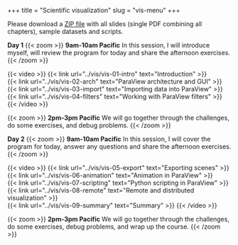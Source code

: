 +++
title = "Scientific visualization"
slug = "vis-menu"
+++

Please download a [ZIP file](https://owncloud.westgrid.ca/index.php/s/yG9xbsYLbLymvdZ/download) with all
slides (single PDF combining all chapters), sample datasets and scripts.

**Day 1**
{{< zoom >}}
<b>9am-10am Pacific</b> In this session, I will introduce myself, will review the program for today and
share the afternoon exercises.
{{< /zoom >}}

{{< video >}}
{{< link url="../vis/vis-01-intro" text="Introduction" >}}<br>
{{< link url="../vis/vis-02-arch" text="ParaView architecture and GUI" >}}<br>
{{< link url="../vis/vis-03-import" text="Importing data into ParaView" >}}<br>
{{< link url="../vis/vis-04-filters" text="Working with ParaView filters" >}}
{{< /video >}}<br>

{{< zoom >}}
<b>2pm-3pm Pacific</b> We will go together through the challenges, do some exercises, and debug problems.
{{< /zoom >}}

**Day 2**
{{< zoom >}}
<b>9am-10am Pacific</b> In this session, I will cover the program for today, answer any questions and
share the afternoon exercises.
{{< /zoom >}}

{{< video >}}
{{< link url="../vis/vis-05-export" text="Exporting scenes" >}}<br>
{{< link url="../vis/vis-06-animation" text="Animation in ParaView" >}}<br>
{{< link url="../vis/vis-07-scripting" text="Python scripting in ParaView" >}}<br>
{{< link url="../vis/vis-08-remote" text="Remote and distributed visualization" >}}<br>
{{< link url="../vis/vis-09-summary" text="Summary" >}}
{{< /video >}}<br>

{{< zoom >}}
<b>2pm-3pm Pacific</b> We will go together through the challenges, do some exercises, debug problems, and
wrap up the course.
{{< /zoom >}}
